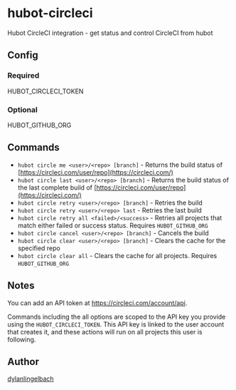hubot-circleci
==============

Hubot CircleCI integration - get status and control CircleCI from hubot

## Config
### Required
HUBOT_CIRCLECI_TOKEN

### Optional
HUBOT_GITHUB_ORG

## Commands
- `hubot circle me <user>/<repo> [branch]`  - Returns the build status of [https://circleci.com/user/repo](https://circleci.com/)
- `hubot circle last <user>/<repo> [branch]`  - Returns the build status of the last complete build of [https://circleci.com/user/repo](https://circleci.com/)
- `hubot circle retry <user>/<repo> [branch]`  - Retries the build
- `hubot circle retry <user>/<repo> last`  - Retries the last build
- `hubot circle retry all <failed>/<success>`  - Retries all projects that match either failed or success status. Requires `HUBOT_GITHUB_ORG`
- `hubot circle cancel <user>/<repo> [branch]`  - Cancels the build
- `hubot circle clear <user>/<repo> [branch]`  - Clears the cache for the specified repo
- `hubot circle clear all`  - Clears the cache for all projects. Requires `HUBOT_GITHUB_ORG`

## Notes
You can add an API token at https://circleci.com/account/api.

Commands including the all options are scoped to the API key you provide using the `HUBOT_CIRCLECI_TOKEN`. This API key is linked to the user account that creates it, and these actions will run on all projects this user is following.

## Author
[dylanlingelbach](https://github.com/dylanlingelbach/)
